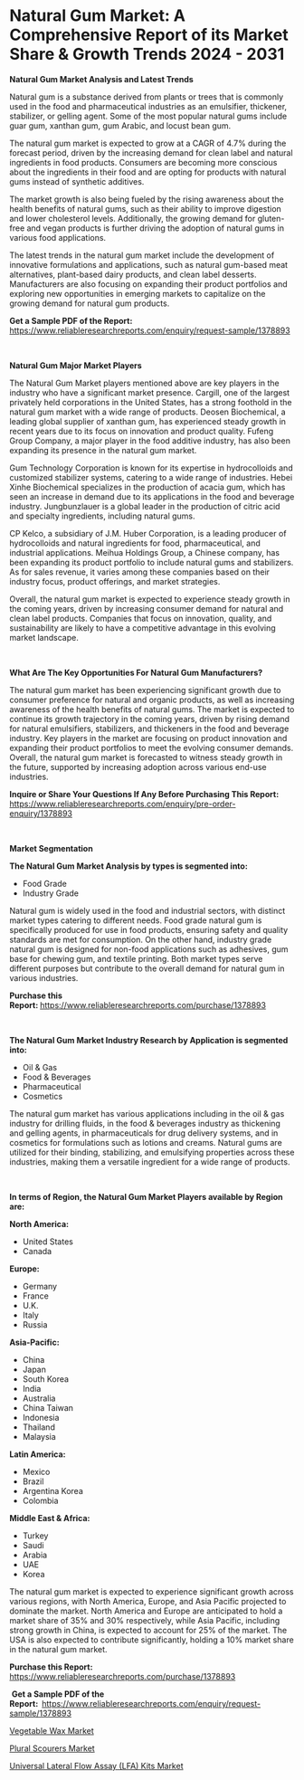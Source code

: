 <p><h1>Natural Gum Market: A Comprehensive Report of its Market Share & Growth Trends 2024 - 2031</h1></p><p><strong>Natural Gum Market Analysis and Latest Trends</strong></p>
<p><p>Natural gum is a substance derived from plants or trees that is commonly used in the food and pharmaceutical industries as an emulsifier, thickener, stabilizer, or gelling agent. Some of the most popular natural gums include guar gum, xanthan gum, gum Arabic, and locust bean gum.</p><p>The natural gum market is expected to grow at a CAGR of 4.7% during the forecast period, driven by the increasing demand for clean label and natural ingredients in food products. Consumers are becoming more conscious about the ingredients in their food and are opting for products with natural gums instead of synthetic additives.</p><p>The market growth is also being fueled by the rising awareness about the health benefits of natural gums, such as their ability to improve digestion and lower cholesterol levels. Additionally, the growing demand for gluten-free and vegan products is further driving the adoption of natural gums in various food applications.</p><p>The latest trends in the natural gum market include the development of innovative formulations and applications, such as natural gum-based meat alternatives, plant-based dairy products, and clean label desserts. Manufacturers are also focusing on expanding their product portfolios and exploring new opportunities in emerging markets to capitalize on the growing demand for natural gum products.</p></p>
<p><strong>Get a Sample PDF of the Report:&nbsp;</strong> <a href="https://www.reliableresearchreports.com/enquiry/request-sample/1378893">https://www.reliableresearchreports.com/enquiry/request-sample/1378893</a></p>
<p>&nbsp;</p>
<p><strong>Natural Gum Major Market Players</strong></p>
<p><p>The Natural Gum Market players mentioned above are key players in the industry who have a significant market presence. Cargill, one of the largest privately held corporations in the United States, has a strong foothold in the natural gum market with a wide range of products. Deosen Biochemical, a leading global supplier of xanthan gum, has experienced steady growth in recent years due to its focus on innovation and product quality. Fufeng Group Company, a major player in the food additive industry, has also been expanding its presence in the natural gum market.</p><p>Gum Technology Corporation is known for its expertise in hydrocolloids and customized stabilizer systems, catering to a wide range of industries. Hebei Xinhe Biochemical specializes in the production of acacia gum, which has seen an increase in demand due to its applications in the food and beverage industry. Jungbunzlauer is a global leader in the production of citric acid and specialty ingredients, including natural gums.</p><p>CP Kelco, a subsidiary of J.M. Huber Corporation, is a leading producer of hydrocolloids and natural ingredients for food, pharmaceutical, and industrial applications. Meihua Holdings Group, a Chinese company, has been expanding its product portfolio to include natural gums and stabilizers. As for sales revenue, it varies among these companies based on their industry focus, product offerings, and market strategies.</p><p>Overall, the natural gum market is expected to experience steady growth in the coming years, driven by increasing consumer demand for natural and clean label products. Companies that focus on innovation, quality, and sustainability are likely to have a competitive advantage in this evolving market landscape.</p></p>
<p>&nbsp;</p>
<p><strong>What Are The Key Opportunities For Natural Gum Manufacturers?</strong></p>
<p><p>The natural gum market has been experiencing significant growth due to consumer preference for natural and organic products, as well as increasing awareness of the health benefits of natural gums. The market is expected to continue its growth trajectory in the coming years, driven by rising demand for natural emulsifiers, stabilizers, and thickeners in the food and beverage industry. Key players in the market are focusing on product innovation and expanding their product portfolios to meet the evolving consumer demands. Overall, the natural gum market is forecasted to witness steady growth in the future, supported by increasing adoption across various end-use industries.</p></p>
<p><strong>Inquire or Share Your Questions If Any Before Purchasing This Report:</strong> <a href="https://www.reliableresearchreports.com/enquiry/pre-order-enquiry/1378893">https://www.reliableresearchreports.com/enquiry/pre-order-enquiry/1378893</a></p>
<p>&nbsp;</p>
<p><strong>Market Segmentation</strong></p>
<p><strong>The Natural Gum Market Analysis by types is segmented into:</strong></p>
<p><ul><li>Food Grade</li><li>Industry Grade</li></ul></p>
<p><p>Natural gum is widely used in the food and industrial sectors, with distinct market types catering to different needs. Food grade natural gum is specifically produced for use in food products, ensuring safety and quality standards are met for consumption. On the other hand, industry grade natural gum is designed for non-food applications such as adhesives, gum base for chewing gum, and textile printing. Both market types serve different purposes but contribute to the overall demand for natural gum in various industries.</p></p>
<p><strong>Purchase this Report:&nbsp;</strong><a href="https://www.reliableresearchreports.com/purchase/1378893">https://www.reliableresearchreports.com/purchase/1378893</a></p>
<p>&nbsp;</p>
<p><strong>The Natural Gum Market Industry Research by Application is segmented into:</strong></p>
<p><ul><li>Oil & Gas</li><li>Food & Beverages</li><li>Pharmaceutical</li><li>Cosmetics</li></ul></p>
<p><p>The natural gum market has various applications including in the oil & gas industry for drilling fluids, in the food & beverages industry as thickening and gelling agents, in pharmaceuticals for drug delivery systems, and in cosmetics for formulations such as lotions and creams. Natural gums are utilized for their binding, stabilizing, and emulsifying properties across these industries, making them a versatile ingredient for a wide range of products.</p></p>
<p>&nbsp;</p>
<p><strong>In terms of Region, the Natural Gum Market Players available by Region are:</strong></p>
<p>
    <p> <strong> North America: </strong>
        <ul>
            <li>United States</li>
            <li>Canada</li>
        </ul>
        </p> 
    <p> <strong> Europe: </strong>
        <ul>
            <li>Germany</li>
            <li>France</li>
            <li>U.K.</li>
            <li>Italy</li>
            <li>Russia</li>
        </ul>
        </p> 
    <p> <strong> Asia-Pacific: </strong>
        <ul>
            <li>China</li>
            <li>Japan</li>
            <li>South Korea</li>
            <li>India</li>
            <li>Australia</li>
            <li>China Taiwan</li>
            <li>Indonesia</li>
            <li>Thailand</li>
            <li>Malaysia</li>
        </ul>
        </p> 
    <p> <strong> Latin America: </strong>
        <ul>
            <li>Mexico</li>
            <li>Brazil</li>
            <li>Argentina Korea</li>
            <li>Colombia</li>
        </ul>
        </p> 
    <p> <strong> Middle East & Africa: </strong>
        <ul>
            <li>Turkey</li>
            <li>Saudi</li>
            <li>Arabia</li>
            <li>UAE</li>
            <li>Korea</li>
        </ul>
    </p>
    </p>
<p><p>The natural gum market is expected to experience significant growth across various regions, with North America, Europe, and Asia Pacific projected to dominate the market. North America and Europe are anticipated to hold a market share of 35% and 30% respectively, while Asia Pacific, including strong growth in China, is expected to account for 25% of the market. The USA is also expected to contribute significantly, holding a 10% market share in the natural gum market.</p></p>
<p><strong>Purchase this Report: </strong><a href="https://www.reliableresearchreports.com/purchase/1378893">https://www.reliableresearchreports.com/purchase/1378893</a></p>
<p>&nbsp;<strong>Get a Sample PDF of the Report:&nbsp;&nbsp;</strong><a href="https://www.reliableresearchreports.com/enquiry/request-sample/1378893">https://www.reliableresearchreports.com/enquiry/request-sample/1378893</a></p>
<p><strong></strong></p>
<p><p><a href="https://github.com/pjcfca/Market-Research-Report-List-1/blob/main/vegetable-wax-market.md">Vegetable Wax Market</a></p><p><a href="https://view.publitas.com/reportprime-1/global-plural-scourers-market-by-types-applications-and-major-players-with-regional-growth-rate-analysis-and-development-situation-from-2023-to-2030/">Plural Scourers Market</a></p><p><a href="https://view.publitas.com/reportprime-1/universal-lateral-flow-assay-lfa-kits-market-size-reflecting-a-forecast-till-2030-market-by-type-by-application-and-by-geography/">Universal Lateral Flow Assay (LFA) Kits Market</a></p></p>